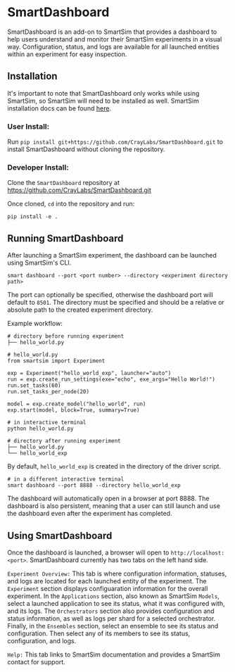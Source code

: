 # SmartDashboard
SmartDashboard is an add-on to SmartSim that provides a dashboard to help users understand and monitor their SmartSim experiments in a visual way. Configuration, status, and logs are available for all launched entities within an experiment for easy inspection.

## Installation
  It's important to note that SmartDashboard only works while using SmartSim, so SmartSim will need to be installed as well.
  SmartSim installation docs can be found [here](https://www.craylabs.org/docs/installation_instructions/basic.html).
  
  
### User Install:
Run `pip install git+https://github.com/CrayLabs/SmartDashboard.git` to install SmartDashboard without cloning the repository.

### Developer Install:
Clone the `SmartDashboard` repository at https://github.com/CrayLabs/SmartDashboard.git

Once cloned, `cd` into the repository and run:

```pip install -e .```


## Running SmartDashboard
After launching a SmartSim experiment, the dashboard can be launched using SmartSim's CLI.
  
```smart dashboard --port <port number> --directory <experiment directory path>```
  
The port can optionally be specified, otherwise the dashboard port will default to `8501`.
The directory must be specified and should be a relative or absolute path to the created experiment directory.

Example workflow:


```
# directory before running experiment
├── hello_world.py
```


```
# hello_world.py
from smartsim import Experiment

exp = Experiment("hello_world_exp", launcher="auto")
run = exp.create_run_settings(exe="echo", exe_args="Hello World!")
run.set_tasks(60)
run.set_tasks_per_node(20)

model = exp.create_model("hello_world", run)
exp.start(model, block=True, summary=True)
```
 
```
# in interactive terminal
python hello_world.py
```

```
# directory after running experiment
├── hello_world.py
└── hello_world_exp
```

By default, `hello_world_exp` is created in the directory of the driver script.


```
# in a different interactive terminal
smart dashboard --port 8888 --directory hello_world_exp
```

The dashboard will automatically open in a browser at port 8888. The dashboard is also persistent, meaning that a user can still launch and use the dashboard even after the experiment has completed.

## Using SmartDashboard
Once the dashboard is launched, a browser will open to `http://localhost:<port>`. SmartDashboard currently has two tabs on the left hand side.
  
`Experiment Overview:` This tab is where configuration information, statuses, and logs are located for each launched entity of the experiment. The `Experiment` section displays configuaration information for the overall experiment. In the `Applications` section, also known as SmartSim `Models`, select a launched application to see its status, what it was configured with, and its logs. The `Orchestrators` section also provides configuration and status information, as well as logs per shard for a selected orchestrator. Finally, in the `Ensembles` section, select an ensemble to see its status and configuration. Then select any of its members to see its status, configuration, and logs.
  
`Help:` This tab links to SmartSim documentation and provides a SmartSim contact for support.
